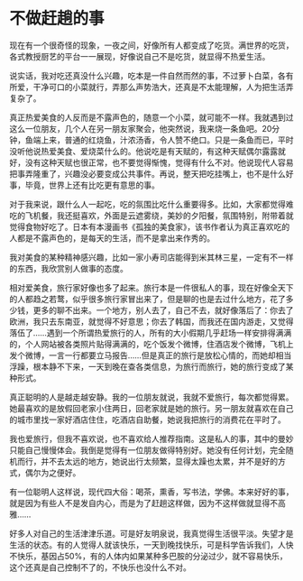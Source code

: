 # 不做赶趟的事

现在有一个很奇怪的现象，一夜之间，好像所有人都变成了吃货。满世界的吃货，各式教授厨艺的平台一一展现，好像说自己不是吃货，就显得不热爱生活。 

说实话，我对吃还真没什么兴趣，吃本是一件自然而然的事，不过萝卜白菜，各有所爱，干净可口的小菜就行，弄那么声势浩大，还真是不太能理解，人为把生活弄复杂了。 

真正热爱美食的人反而是不露声色的，随意一个小菜，就可能不一样。我就遇到过这么一位朋友，几个人在另一朋友家聚会，他突然说，我来烧一条鱼吧。20分钟，鱼端上来，普通的红烧鱼，汁浓汤香，令人赞不绝口。只是一条鱼而已，平时没听他说热爱美食、爱烧菜什么的。他说吃是有天赋的，有这种天赋偶尔露露就好，没有这种天赋也很正常，也不要觉得惭愧，觉得有什么不对。他说现代人容易把事弄隆重了，兴趣没必要变成公共事件。再说，整天把吃挂嘴上，也不是什么好事，毕竟，世界上还有比吃更有意思的事。 

对于我来说，跟什么人一起吃，吃的氛围比吃什么重要得多。比如，大家都觉得难吃的飞机餐，我还挺喜欢，外面是云遮雾绕，美妙的夕阳餐，氛围特别，附带着就觉得食物好吃了。日本有本漫画书《孤独的美食家》，该书作者认为真正喜欢吃的人都是不露声色的，是每天的生活，而不是拿出来作秀的。 

我对美食的某种精神感兴趣，比如一家小寿司店能得到米其林三星，一定有不一样的东西，我欣赏别人做事的态度。 

相对爱美食，旅行家好像也多了起来。旅行本是一件很私人的事，现在好像全天下的人都趋之若鹜，似乎很多旅行家冒出来了，但是聊的也是去过什么地方，花了多少钱，更多的聊不出来。一个地方，别人去了，自己不去，就好像落后了：你去了欧洲，我只去东南亚，就觉得不好意思；你去了韩国，而我还在国内游走，又觉得落伍了……遇到一个所谓热爱旅行的人，所有的大小假期几乎赶场一样安排得满满的，个人网站被各类照片贴得满满的，吃个饭发个微博，住酒店发个微博，飞机上发个微博，一言一行都要立马报告……但是真正的旅行是放松心情的，而她却相当浮躁，根本静不下来，一天到晚在查各类信息，为旅行而旅行，她的旅行变成了某种形式。 

真正聪明的人是越走越安静。我的一位朋友就说，我就不爱旅行，每次都觉得累。她最喜欢的是放假回老家小住两日，回老家就是她的旅行。另一朋友就喜欢在自己的城市里找一家好酒店住住，吃酒店自助餐，她说我把旅行的消费花在平时了。 

我也爱旅行，但我不喜欢说，也不喜欢给人推荐指南。这是私人的事，其中的曼妙只能自己慢慢体会。我倒是觉得有一位朋友做得特别好。她没有任何计划，完全随机而行，并不去太远的地方，她说出行太频繁，显得太躁也太累，并不是好的方式，偶尔为之便好。 

有一位聪明人这样说，现代四大俗：喝茶，熏香，写书法，学佛。本来好好的事，就是因为有些人不是发自内心，而是为了赶趟这样做，因为不这样做就显得不高雅…… 

好多人对自己的生活津津乐道。可是好友明泉说，我真觉得生活很平淡。失望才是生活的状态。有的人觉得人就该快乐，一天到晚找快乐，可是科学告诉我们，人快不快乐，基因占50%，有的人体内如果某种多巴胺的分泌过少，就不容易快乐，这个还真是自己控制不了的，不快乐也没什么不对。